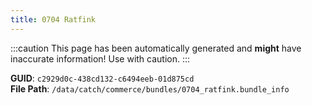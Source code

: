 ```yaml
---
title: 0704 Ratfink
---
```


:::caution
This page has been automatically generated and **might** have inaccurate information!
Use with caution.
:::

**GUID**: `c2929d0c-438cd132-c6494eeb-01d875cd`  
**File Path**: `/data/catch/commerce/bundles/0704_ratfink.bundle_info`
